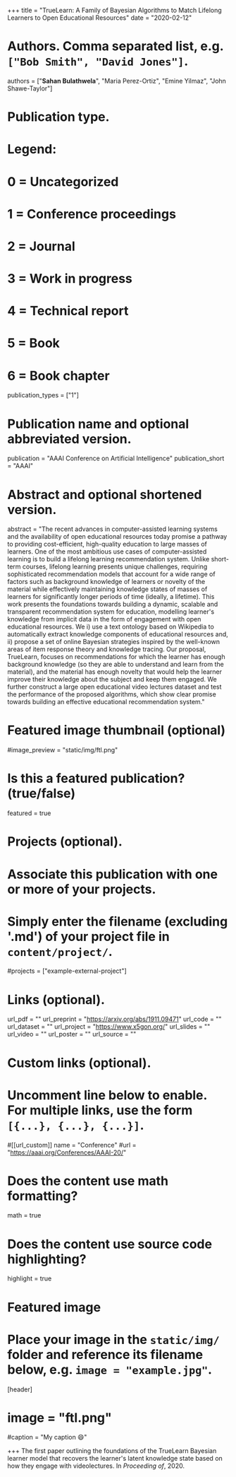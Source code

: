 +++
title = "TrueLearn: A Family of Bayesian Algorithms to Match Lifelong Learners to Open Educational Resources"
date = "2020-02-12"

# Authors. Comma separated list, e.g. `["Bob Smith", "David Jones"]`.

authors = ["**Sahan Bulathwela**", "Maria Perez-Ortiz", "Emine Yilmaz", "John Shawe-Taylor"]

# Publication type.
# Legend:
# 0 = Uncategorized
# 1 = Conference proceedings
# 2 = Journal
# 3 = Work in progress
# 4 = Technical report
# 5 = Book
# 6 = Book chapter
publication_types = ["1"]

# Publication name and optional abbreviated version.
publication = "AAAI Conference on Artificial Intelligence"
publication_short = "AAAI"

# Abstract and optional shortened version.

abstract = "The recent advances in computer-assisted learning systems and the availability of open educational resources today promise a pathway to providing cost-efficient, high-quality education to large masses of learners. One of the most ambitious use cases of computer-assisted learning is to build a lifelong learning recommendation system. Unlike short-term courses, lifelong learning presents unique challenges, requiring sophisticated recommendation models that account for a wide range of factors such as background knowledge of learners or novelty of the material while effectively maintaining knowledge states of masses of learners for significantly longer periods of time (ideally, a lifetime). This work presents the foundations towards building a dynamic, scalable and transparent recommendation system for education, modelling learner's knowledge from implicit data in the form of engagement with open educational resources. We i) use a text ontology based on Wikipedia to automatically extract knowledge components of educational resources and, ii) propose a set of online Bayesian strategies inspired by the well-known areas of item response theory and knowledge tracing. Our proposal, TrueLearn, focuses on recommendations for which the learner has enough background knowledge (so they are able to understand and learn from the material), and the material has enough novelty that would help the learner improve their knowledge about the subject and keep them engaged. We further construct a large open educational video lectures dataset and test the performance of the proposed algorithms, which show clear promise towards building an effective educational recommendation system."

# Featured image thumbnail (optional)
#image_preview = "static/img/ftl.png"

# Is this a featured publication? (true/false)
featured = true

# Projects (optional).
#   Associate this publication with one or more of your projects.
#   Simply enter the filename (excluding '.md') of your project file in `content/project/`.
#projects = ["example-external-project"]

# Links (optional).
url_pdf = ""
url_preprint = "https://arxiv.org/abs/1911.09471"
url_code = ""
url_dataset = ""
url_project = "https://www.x5gon.org/"
url_slides = ""
url_video = ""
url_poster = ""
url_source = ""

# Custom links (optional).
#   Uncomment line below to enable. For multiple links, use the form `[{...}, {...}, {...}]`.
#[[url_custom]]
name = "Conference"
#url = "https://aaai.org/Conferences/AAAI-20/"

# Does the content use math formatting?
math = true

# Does the content use source code highlighting?
highlight = true
  
# Featured image
# Place your image in the `static/img/` folder and reference its filename below, e.g. `image = "example.jpg"`.
[header]
# image = "ftl.png"
#caption = "My caption :smile:"

+++
The first paper outlining the foundations of the TrueLearn Bayesian learner model that recovers the learner's latent knowledge state based on how they engage with videolectures.
In *Proceeding of*, 2020. 
